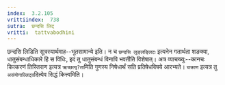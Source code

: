```yaml
---
index:  3.2.105
vrittiindex:  738
sutra:  छन्दसि लिट्
vritti:  tattvabodhini 
---
```


छन्दसि लिडिति सूत्रस्यार्थमाह--भूतसामान्ये इति। न च `छन्दसि लुङ्लङ्लिटः` इत्यनेन गतार्थता शङक्या, धातुसंबन्धाधिकारे हि स विधिः, इदं तु धातुसंबन्धं विनापि भवतीति विशेषात्। अत्र व्याचख्युः--कानचः कित्करणं तिस्तिराण इत्यत्र `ऋच्छत्यृ?ता`मिति गुणस्य निषेधार्थं सति प्रतिषेधविषये आरभ्यते। `चक्राण` इत्यत्र तु `असंयोगाल्लिट्व`दित्येव सिद्धं कित्त्वमिति। 

